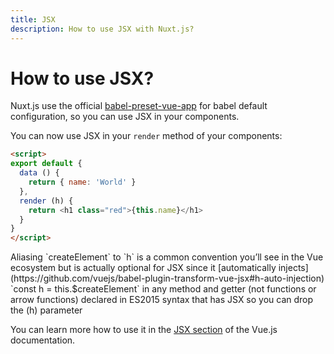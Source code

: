 ```yaml
---
title: JSX
description: How to use JSX with Nuxt.js?
---
```


# How to use JSX?

Nuxt.js use the official [babel-preset-vue-app](https://github.com/vuejs/babel-preset-vue-app) for babel default configuration, so you can use JSX in your components.

You can now use JSX in your `render` method of your components:

```html
<script>
export default {
  data () {
    return { name: 'World' }
  },
  render (h) {
    return <h1 class="red">{this.name}</h1>
  }
}
</script>
```

<p class="Alert Alert--orange">Aliasing `createElement` to `h` is a common convention you’ll see in the Vue ecosystem but is actually optional for JSX since it [automatically injects](https://github.com/vuejs/babel-plugin-transform-vue-jsx#h-auto-injection) `const h = this.$createElement` in any method and getter (not functions or arrow functions) declared in ES2015 syntax that has JSX so you can drop the (h) parameter</p>

You can learn more how to use it in the [JSX section](https://vuejs.org/v2/guide/render-function.html#JSX) of the Vue.js documentation.
